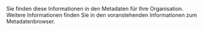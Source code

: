 Sie finden diese Informationen in den Metadaten für Ihre Organisation. Weitere Informationen finden Sie in den voranstehenden Informationen zum Metadatenbrowser.